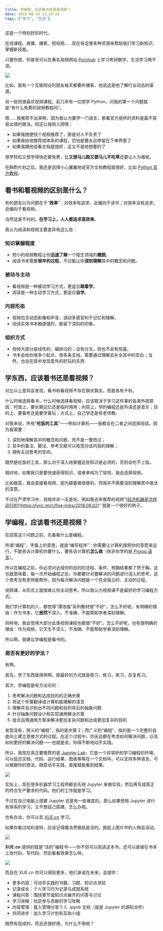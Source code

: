 ```yaml
---
title: 学编程，应该看书还是看视频？
date: 2019-08-14 21:19:29
tags: ["学习", "生活"]
---
```


这是一个特别好的时代。

在线课程、直播、播客、短视频……现在有足够多种资源来帮助我们学习新知识、掌握新技能。

只要你想，你甚至可以在著名视频网站 [Pornhub](https://pornhub.com/) 上学习考研数学，生活学习两不误。

![](/what-is-better-for-learning-programming/pornhub.jpg)

比如，我有一个互联网业的朋友每天都要听播客，他说这是他了解行业动态的渠道。

另一些则很喜欢视频课程。前几年有一位想学 Python，问我的第一个问题就是“有什么免费的视频教程吗”。

嗯……我推荐不出来啊，因为我认为要学一门语言，那看官方提供的资料是最不容易出错的做法。但这让我陷入困境：

- 如果我随便找个视频推荐了，那是对人不负责了
- 如果我给他推荐成体系的课程，恐怕是要永远停留在下单界面了
- 如果我跟他说看文档就很好，这又不是他想要的了

想学轻松又想学得快还要免费，比**又想马儿跑又要马儿不吃草**还要让人为难呢。

在斟酌片刻之后，我还是选择小心翼翼地说官方文档教程就很好，比如 [Python 官方教程](https://wiki.python.org/moin/BeginnersGuide)。

## 看书和看视频的区别是什么？

有的朋友以为问题在于“**效率**”：对效率有追求，会偏向于读书；对效率没有追求，会偏向于看视频。

当然这是不对的。**在学习上，人人都追求高效率**。

我认为阅读和视频主要差异有这么些：

### 知识掌握程度

- 短小的视频教程让你**迅速了解**一个陌生领域的**概貌**。
- 阅读书本需要**艰辛的过程**，不过能让你**深刻理解**其中的概念和问题。

### 被动与主动

- 看视频是一种被动学习方式，更适合**跟着学**。
- 阅读是一种主动学习方式，更适合**自学**。

### 内容形态

- 视频包含动态影像和声音，调动多感官利于记忆和理解。
- 阅读实体书本触感强烈，能留下深刻的印象。

### 组织方式

- 视频大部分是线性的，编排过的；没有分叉，但也不会有惊喜。
- 书本会给你很多个起点，很多条支线，需要通过理解去补全其中的空白；当然，也会在其中发现意外的好玩的东西


## 学东西，应该看书还是看视频？

对比以上差异会发现，看书和看视频不存在孰优孰劣，而是各有千秋。

什么时候选择看书，什么时候选择看视频，应该取决于学习这件事的各类外部原因：时效上，要长期记忆还是临时用用；内容上，学的编程还是外语还是音乐；目的上，要备考还是要学着玩；方式上，自己学还是有老师教。

对我来说，所有“**吃饭的工具**”——例如计算机——我都会在二者之间选择阅读。因为我需要：

1. 深刻地理解其中的概念和问题，而不是一瞥而过；
2. 其中的备注、脚注、参考文献可以拓宽对该内容的理解；
3. 拥有主动思考的空间。

既然是吃饭的工具，那么对于深入地掌握这些知识是必须的，否则会吃不上饭。

相对地，如果我只是要快速获得知识，或者单纯为了愉悦，我会选择视频。

比如做菜，我会直接看视频，因为跟着做很便利，而我并不需要深刻理解其中做法的深意。

不过在严肃学习中，视频并非一无是处。例如我去年推荐的视频“[[经济机器是怎样运行的](https://www.bilibili.com/video/av6496369/)](https://lyric.im/c/five-links/2018.08.02)” 就是一个很好的例子。

## 学编程，应该看书还是视频？

在回答这个问题之前，先看看什么是编程。

所谓“编程”，字面上的意思，就是“编写程序”：你需要让计算机按照你的意愿来运行，不能告诉计算机你要什么，要告诉计算机**怎么做**（除非你学的是 [Prolog 语言](https://en.wikipedia.org/wiki/Prolog)）。

所以在编程之前，你必须对达成你的目的的流程、条件、预期结果都了然于胸。这也就意味着，每一次开始编程之前，你都要针对要解决的问题进行深入的思考，这个思考没有老师能帮你，因为每次解决问题是一个完全独立的、主动的过程。

视频课，从形式上就很难让你主动思考。所以我认为视频课不是最好的学习编程方式。

我们学计算机的人，都觉得“谭浩强”系列教材很“不好”。怎么不好呢，有明确的理由：作为书本，它**居然**不深入、不准确、不能帮助学者深刻理解。

同样地，我会觉得大部分此类视频课程也都很“不好”。怎么不好呢，也有很明确的理由：作为视频，它天生不深入、不准确、不能帮助学者深刻理解。

所以啊，我建议学编程是看书的。

### 是否有更好的学法？

有啊。

首先，学了东西就得用啊，那最好的方式就是练习，练习，练习，反复练习。

其次，学编程是有方法论的：

1. 思考解决问题和达成目的的正确步骤
2. 将这个步骤翻译成计算机能理解的语言
3. 理解并且识别出不同问题和目的背后的抽象问题
4. 针对抽象问题设计和实现通用解决方案
5. 组合运用通用方案来解决更加复杂问题和达成更加复杂的目的

发现没有，狭义的“编程”，指的是步骤 2；而广义的“编程”，指的是一个完整的自底向上建立思维方式的过程。在这个过程中，你永远都在考虑如何解决问题，以及如何更好的解决问题——也就是说，你得不断地动手实践。

所以，我现在真正要推荐的是 [Jupyter Lab](https://jupyter.org/)，它是一个非常好的学习编程的环境，可以组合文档、代码、运行结果、图表等等在一个文档中。可以支持多种语言。可以根据你的想法，随意动手实践，直接就能看到结果。

![](/what-is-better-for-learning-programming/labpreview.png)

实际上，现在很多机器学习工程师都会先用 Jupyter 来做实验，然后再写成真正的符合生产要求的代码。他们的工作就是学习。

不过在自己电脑上搭建 Jupyter 还是有一些难度的。那么如果想用 Jupyter 进行有体系的学习，又不想自己搭建，怎么办呢。

也有办法，你可以去 [XUE.cn](https://xue.cn/hub/) 学习。

如果你看过哈利波特，应该记得魔法界报纸是活的。报纸上图片中的人物会活动。

![](/what-is-better-for-learning-programming/newspaper.jpg)

**XUE.cn** 提供的就是“活的”编程书——你不但可以阅读这本书，还可以直接在书本上改代码、写代码、然后看看效果怎么样。

![](/what-is-better-for-learning-programming/xue-cn.jpg)

而且在 XUE.cn 你可以得到更多，他们承诺在未来，会提供：

- 更多内容：可动手实践的书籍、习题、知识点测验
- 记录成长：个人学习行为记录与成就系统
- 课程问答：围绕章节或知识点展开的问答与讨论
- 学习攻略：社区参与贡献的学习攻略
- 内容管理：载入管理分享个人 .ipynb 文档（就是 Jupyter 的源码文件）
- 共同进步：加入学习计划和互助小组

既然有现成的，而且还很好用，为什么不用呢？
